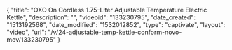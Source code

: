 {
    "title": "OXO On Cordless 1.75-Liter Adjustable Temperature Electric Kettle",
    "description": "",
    "videoid": "133230795",
    "date_created": "1513192568",
    "date_modified": "1532012852",
    "type": "captivate",
    "layout": "video",
    "url": "\/v\/24-adjustable-temp-kettle-conform-novo-mov\/133230795"
}